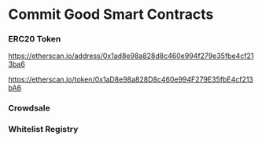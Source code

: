# Commit Good Smart Contracts

### ERC20 Token

https://etherscan.io/address/0x1ad8e98a828d8c460e994f279e35fbe4cf213ba6

https://etherscan.io/token/0x1aD8e98a828D8c460e994F279E35fbE4cf213bA6

### Crowdsale

### Whitelist Registry